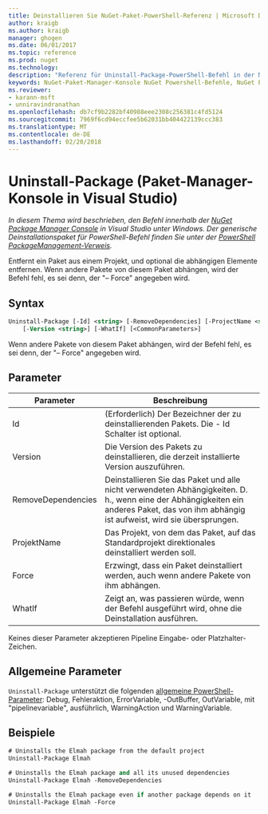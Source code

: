 ```yaml
---
title: Deinstallieren Sie NuGet-Paket-PowerShell-Referenz | Microsoft Docs
author: kraigb
ms.author: kraigb
manager: ghogen
ms.date: 06/01/2017
ms.topic: reference
ms.prod: nuget
ms.technology: 
description: "Referenz für Uninstall-Package-PowerShell-Befehl in der NuGet-Paket-Manager-Konsole in Visual Studio."
keywords: NuGet-Paket-Manager-Konsole NuGet Powershell-Befehle, NuGet Powershell-Referenz, Uninstall-Package
ms.reviewer:
- karann-msft
- unniravindranathan
ms.openlocfilehash: db7cf9b2282bf40988eee2308c256381c4fd5124
ms.sourcegitcommit: 7969f6cd94eccfee5b62031bb404422139ccc383
ms.translationtype: MT
ms.contentlocale: de-DE
ms.lasthandoff: 02/20/2018
---
```

# <a name="uninstall-package-package-manager-console-in-visual-studio"></a>Uninstall-Package (Paket-Manager-Konsole in Visual Studio)

*In diesem Thema wird beschrieben, den Befehl innerhalb der [NuGet Package Manager Console](package-manager-console.md) in Visual Studio unter Windows. Der generische Deinstallationspaket für PowerShell-Befehl finden Sie unter der [PowerShell PackageManagement-Verweis](/powershell/module/packagemanagement/?view=powershell-6).*

Entfernt ein Paket aus einem Projekt, und optional die abhängigen Elemente entfernen. Wenn andere Pakete von diesem Paket abhängen, wird der Befehl fehl, es sei denn, der "– Force" angegeben wird.

## <a name="syntax"></a>Syntax

```ps
Uninstall-Package [-Id] <string> [-RemoveDependencies] [-ProjectName <string>] [-Force]
    [-Version <string>] [-WhatIf] [<CommonParameters>]
```

Wenn andere Pakete von diesem Paket abhängen, wird der Befehl fehl, es sei denn, der "– Force" angegeben wird.

## <a name="parameters"></a>Parameter

| Parameter | Beschreibung |
| --- | --- |
| Id | (Erforderlich) Der Bezeichner der zu deinstallierenden Pakets. Die - Id Schalter ist optional. |
| Version | Die Version des Pakets zu deinstallieren, die derzeit installierte Version auszuführen. |
| RemoveDependencies | Deinstallieren Sie das Paket und alle nicht verwendeten Abhängigkeiten. D. h., wenn eine der Abhängigkeiten ein anderes Paket, das von ihm abhängig ist aufweist, wird sie übersprungen. |
| ProjektName | Das Projekt, von dem das Paket, auf das Standardprojekt direktionales deinstalliert werden soll. |
| Force | Erzwingt, dass ein Paket deinstalliert werden, auch wenn andere Pakete von ihm abhängen. |
| WhatIf | Zeigt an, was passieren würde, wenn der Befehl ausgeführt wird, ohne die Deinstallation ausführen. |

Keines dieser Parameter akzeptieren Pipeline Eingabe- oder Platzhalter-Zeichen.

## <a name="common-parameters"></a>Allgemeine Parameter

`Uninstall-Package` unterstützt die folgenden [allgemeine PowerShell-Parameter](http://go.microsoft.com/fwlink/?LinkID=113216): Debug, Fehleraktion, ErrorVariable, -OutBuffer, OutVariable, mit "pipelinevariable", ausführlich, WarningAction und WarningVariable.

## <a name="examples"></a>Beispiele

```ps
# Uninstalls the Elmah package from the default project
Uninstall-Package Elmah

# Uninstalls the Elmah package and all its unused dependencies
Uninstall-Package Elmah -RemoveDependencies 

# Uninstalls the Elmah package even if another package depends on it
Uninstall-Package Elmah -Force
```

